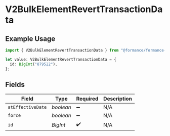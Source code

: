 # V2BulkElementRevertTransactionData

## Example Usage

```typescript
import { V2BulkElementRevertTransactionData } from "@formance/formance-sdk/sdk/models/shared";

let value: V2BulkElementRevertTransactionData = {
  id: BigInt("879522"),
};
```

## Fields

| Field              | Type               | Required           | Description        |
| ------------------ | ------------------ | ------------------ | ------------------ |
| `atEffectiveDate`  | *boolean*          | :heavy_minus_sign: | N/A                |
| `force`            | *boolean*          | :heavy_minus_sign: | N/A                |
| `id`               | *BigInt*           | :heavy_check_mark: | N/A                |